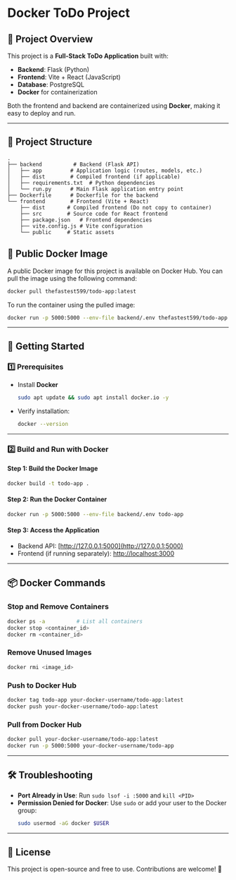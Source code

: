 # Docker ToDo Project

## 📌 Project Overview
This project is a **Full-Stack ToDo Application** built with:
- **Backend**: Flask (Python)
- **Frontend**: Vite + React (JavaScript)
- **Database**: PostgreSQL
- **Docker** for containerization

Both the frontend and backend are containerized using **Docker**, making it easy to deploy and run.

---

## 📁 Project Structure
```
.
├── backend          # Backend (Flask API)
│   ├── app         # Application logic (routes, models, etc.)
│   ├── dist        # Compiled frontend (if applicable)
│   ├── requirements.txt  # Python dependencies
│   └── run.py      # Main Flask application entry point
├── Dockerfile      # Dockerfile for the backend
└── frontend        # Frontend (Vite + React)
    ├── dist       # Compiled frontend (Do not copy to container)
    ├── src        # Source code for React frontend
    ├── package.json   # Frontend dependencies
    ├── vite.config.js # Vite configuration
    └── public     # Static assets
```
## 🐳 Public Docker Image

A public Docker image for this project is available on Docker Hub. You can pull the image using the following command:

```sh
docker pull thefastest599/todo-app:latest
```

To run the container using the pulled image:

```sh
docker run -p 5000:5000 --env-file backend/.env thefastest599/todo-app:latest
```
---

## 🚀 Getting Started

### **1️⃣ Prerequisites**
- Install **Docker**
  ```sh
  sudo apt update && sudo apt install docker.io -y
  ```
- Verify installation:
  ```sh
  docker --version
  ```

---

### **2️⃣ Build and Run with Docker**

#### **Step 1: Build the Docker Image**
```sh
docker build -t todo-app .
```

#### **Step 2: Run the Docker Container**
```sh
docker run -p 5000:5000 --env-file backend/.env todo-app
```

#### **Step 3: Access the Application**
- Backend API: [http://127.0.0.1:5000](http://127.0.0.1:5000)
- Frontend (if running separately): [http://localhost:3000](http://localhost:3000)

---

## 📦 Docker Commands

### **Stop and Remove Containers**
```sh
docker ps -a          # List all containers
docker stop <container_id>
docker rm <container_id>
```

### **Remove Unused Images**
```sh
docker rmi <image_id>
```

### **Push to Docker Hub**
```sh
docker tag todo-app your-docker-username/todo-app:latest
docker push your-docker-username/todo-app:latest
```

### **Pull from Docker Hub**
```sh
docker pull your-docker-username/todo-app:latest
docker run -p 5000:5000 your-docker-username/todo-app
```

---

## 🛠️ Troubleshooting
- **Port Already in Use**: Run `sudo lsof -i :5000` and `kill <PID>`
- **Permission Denied for Docker**: Use `sudo` or add your user to the Docker group:
  ```sh
  sudo usermod -aG docker $USER
  ```

---

## 📜 License
This project is open-source and free to use. Contributions are welcome! 🚀

